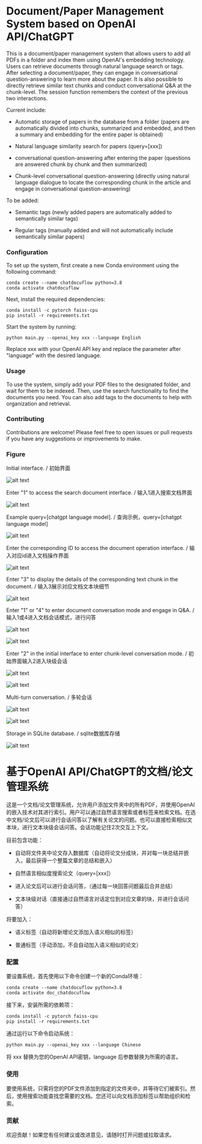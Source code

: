 # Document/Paper Management System based on OpenAI API/ChatGPT

This is a document/paper management system that allows users to add all PDFs in a folder and index them using OpenAI's embedding technology. Users can retrieve documents through natural language search or tags. After selecting a document/paper, they can engage in conversational question-answering to learn more about the paper. It is also possible to directly retrieve similar text chunks and conduct conversational Q&A at the chunk-level. The session function remembers the context of the previous two interactions.

Current include:

* Automatic storage of papers in the database from a folder (papers are automatically divided into chunks, summarized and embedded, and then a summary and embedding for the entire paper is obtained)

* Natural language similarity search for papers (query=[xxx])

* conversational question-answering after entering the paper (questions are answered chunk by chunk and then summarized)

* Chunk-level conversational question-answering (directly using natural language dialogue to locate the corresponding chunk in the article and engage in conversational question-answering)

To be added:

* Semantic tags (newly added papers are automatically added to semantically similar tags)

* Regular tags (manually added and will not automatically include semantically similar papers)

### Configuration

To set up the system, first create a new Conda environment using the following command:

```
conda create --name chatdocuflow python=3.8
conda activate chatdocuflow
```

Next, install the required dependencies:

```
conda install -c pytorch faiss-cpu
pip install -r requirements.txt
```

Start the system by running:

```python main.py --openai_key xxx --language English```

Replace xxx with your OpenAI API key and replace the parameter after "language" with the desired language.

### Usage

To use the system, simply add your PDF files to the designated folder, and wait for them to be indexed. Then, use the search functionality to find the documents you need. You can also add tags to the documents to help with organization and retrieval.

### Contributing

Contributions are welcome! Please feel free to open issues or pull requests if you have any suggestions or improvements to make.

### Figure

Initial interface. / 初始界面

![alt text](fig/fig1.png)

Enter "1" to access the search document interface. / 输入1进入搜索文档界面

![alt text](fig/fig2.png)

Example query=[chatgpt language model]. / 查询示例，query=[chatgpt language model]

![alt text](fig/fig3.png)

Enter the corresponding ID to access the document operation interface. / 输入对应id进入文档操作界面

![alt text](fig/fig4.png)

Enter "3" to display the details of the corresponding text chunk in the document. / 输入3展示对应文档文本块细节

![alt text](fig/fig5.png)

Enter "1" or "4" to enter document conversation mode and engage in Q&A. / 输入1或4进入文档会话模式，进行问答

![alt text](fig/fig6.png)

![alt text](fig/fig7.png)

Enter "2" in the initial interface to enter chunk-level conversation mode. / 初始界面输入2进入块级会话

![alt text](fig/fig8.png)

![alt text](fig/fig9.png)

Multi-turn conversation. / 多轮会话

![alt text](fig/fig10.png)

![alt text](fig/fig11.png)

Storage in SQLite database. / sqlite数据库存储

![alt text](fig/db.png)

# 基于OpenAI API/ChatGPT的文档/论文管理系统

这是一个文档/论文管理系统，允许用户添加文件夹中的所有PDF，并使用OpenAI的嵌入技术对其进行索引。用户可以通过自然语言搜索或者标签来检索文档。在选中文档/论文后可以进行会话问答以了解有关论文的问题。也可以直接检索相似文本块，进行文本块级会话问答。会话功能记住2次交互上下文。

目前包含功能：

* 自动将文件夹中论文存入数据库（自动将论文分成块，并对每一块总结并嵌入，最后获得一个整篇文章的总结和嵌入）

* 自然语言相似度搜索论文（query=[xxx]）

* 进入论文后可以进行会话问答，（通过每一块回答问题最后合并总结）

* 文本块级对话（直接通过自然语言对话定位到对应文章的块，并进行会话问答）

将要加入：

* 语义标签（自动将新增论文添加入语义相似的标签）

* 普通标签（手动添加，不会自动加入语义相似的论文）

### 配置

要设置系统，首先使用以下命令创建一个新的Conda环境：

```
conda create --name chatdocuflow python=3.8
conda activate doc_chatdocuflow
```

接下来，安装所需的依赖项：

```
conda install -c pytorch faiss-cpu
pip install -r requirements.txt
```

通过运行以下命令启动系统：

```python main.py --openai_key xxx --language Chinese```

将 xxx 替换为您的OpenAI API密钥，language 后参数替换为所需的语言。

### 使用

要使用系统，只需将您的PDF文件添加到指定的文件夹中，并等待它们被索引。然后，使用搜索功能查找您需要的文档。您还可以向文档添加标签以帮助组织和检索。

### 贡献

欢迎贡献！如果您有任何建议或改进意见，请随时打开问题或拉取请求。
